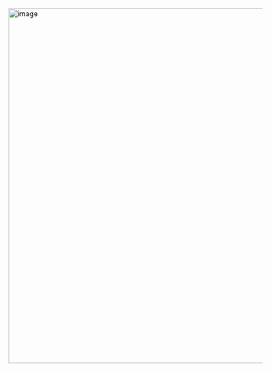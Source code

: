 <img width="704" alt="image" src="https://user-images.githubusercontent.com/98930899/221479286-faf015e1-f861-4712-b575-33cfee1474b8.png">
